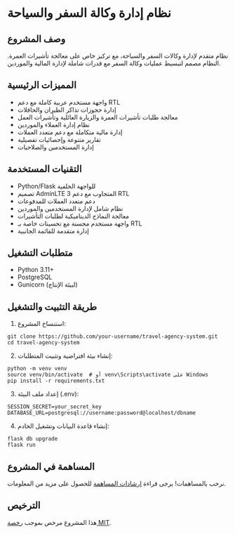 # نظام إدارة وكالة السفر والسياحة

## وصف المشروع
نظام متقدم لإدارة وكالات السفر والسياحة، مع تركيز خاص على معالجة تأشيرات العمرة. النظام مصمم لتبسيط عمليات وكالة السفر مع قدرات شاملة لإدارة المالية والموردين.

## المميزات الرئيسية
- واجهة مستخدم عربية كاملة مع دعم RTL
- إدارة حجوزات تذاكر الطيران والحافلات
- معالجة طلبات تأشيرات العمرة والزيارة العائلية وتأشيرات العمل
- نظام إدارة العملاء والموردين
- إدارة مالية متكاملة مع دعم متعدد العملات
- تقارير متنوعة وإحصائيات تفصيلية
- إدارة المستخدمين والصلاحيات

## التقنيات المستخدمة
- Python/Flask للواجهة الخلفية
- تصميم AdminLTE 3 المتجاوب مع دعم RTL
- دعم متعدد العملات للمدفوعات
- نظام شامل لإدارة المستخدمين والموردين
- معالجة النماذج الديناميكية لطلبات التأشيرات
- واجهة مستخدم محسنة مع تحسينات خاصة بـ RTL
- إدارة متقدمة للقائمة الجانبية

## متطلبات التشغيل
- Python 3.11+
- PostgreSQL
- Gunicorn (لبيئة الإنتاج)

## طريقة التثبيت والتشغيل
1. استنساخ المشروع:
```
git clone https://github.com/your-username/travel-agency-system.git
cd travel-agency-system
```

2. إنشاء بيئة افتراضية وتثبيت المتطلبات:
```
python -m venv venv
source venv/bin/activate  # أو venv\Scripts\activate على Windows
pip install -r requirements.txt
```

3. إعداد ملف البيئة (.env):
```
SESSION_SECRET=your_secret_key
DATABASE_URL=postgresql://username:password@localhost/dbname
```

4. إنشاء قاعدة البيانات وتشغيل الخادم:
```
flask db upgrade
flask run
```

## المساهمة في المشروع
نرحب بالمساهمات! يرجى قراءة [إرشادات المساهمة](CONTRIBUTING.md) للحصول على مزيد من المعلومات.

## الترخيص
هذا المشروع مرخص بموجب [رخصة MIT](LICENSE).